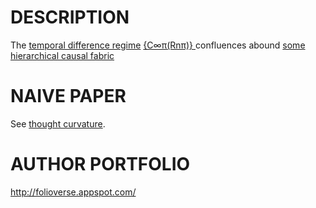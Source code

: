 DESCRIPTION
============================================
The [temporal difference regime](https://en.wikipedia.org/wiki/Bellman_equation) [ {C∞π(Rnπ)} ](http://www.academia.edu/25733790/Causal_Neural_Paradox_Thought_Curvature_Quite_the_transient_naive_hypothesis) confluences abound [some hierarchical causal fabric](http://ir.uiowa.edu/cgi/viewcontent.cgi?article=2035&context=etd) 


NAIVE PAPER 
============================================
See [thought curvature](http://www.academia.edu/25733790/Causal_Neural_Paradox_Thought_Curvature_Quite_the_transient_naive_hypothesis).



AUTHOR PORTFOLIO
============================================
http://folioverse.appspot.com/


